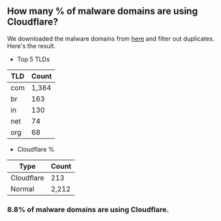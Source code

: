 ## How many % of malware domains are using Cloudflare?


We downloaded the malware domains from [here](https://urlhaus.abuse.ch) and filter out duplicates.
Here's the result.


[//]: # (start replacement)


- Top 5 TLDs

| TLD | Count |
| --- | --- |
| com | 1,384 |
| br | 163 |
| in | 130 |
| net | 74 |
| org | 68 |


- Cloudflare %

| Type | Count |
| --- | --- |
| Cloudflare | 213 |
| Normal | 2,212 |


### 8.8% of malware domains are using Cloudflare.